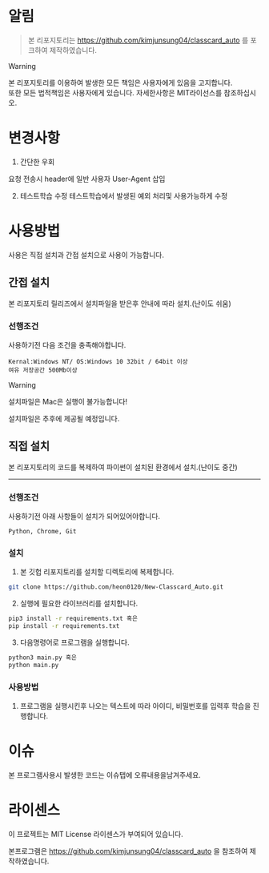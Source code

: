 # 알림
> 본 리포지토리는 https://github.com/kimjunsung04/classcard_auto 를 포크하여 제작하였습니다.

> [!Warning]
> 본 리포지토리를 이용하여 발생한 모든 책임은 사용자에게 있음을 고지합니다.<br>
> 또한 모든 법적책임은 사용자에게 있습니다. 자세한사항은 MIT라이선스를 참조하십시오.

# 변경사항
1. 간단한 우회
   
요청 전송시 header에 일반 사용자 User-Agent 삽입

2. 테스트학습 수정
테스트학습에서 발생된 예외 처리및 사용가능하게 수정


# 사용방법
사용은 직접 설치과 간접 설치으로 사용이 가능합니다.

## 간접 설치
본 리포지토리 릴리즈에서 설치파일을 받은후 안내에 따라 설치.(난이도 쉬움)

### 선행조건
사용하기전 다음 조건을 충족해야합니다.

```
Kernal:Windows NT/ OS:Windows 10 32bit / 64bit 이상
여유 저장공간 500Mb이상
```
> [!Warning]
> 설치파일은 Mac은 실행이 불가능합니다!

설치파일은 추후에 제공될 예정입니다.


## 직접 설치
본 리포지토리의 코드를 복제하여 파이썬이 설치된 환경에서 설치.(난이도 중간)
* * *


### 선행조건
사용하기전 아래 사항들이 설치가 되어있어야합니다.

```
Python, Chrome, Git
```

### 설치
1. 본 깃헙 리포지토리를 설치할 디렉토리에 복제합니다.

```Bash
git clone https://github.com/heon0120/New-Classcard_Auto.git

```

2. 실행에 필요한 라이브러리를 설치합니다.

```Bash
pip3 install -r requirements.txt 혹은
pip install -r requirements.txt
```

3. 다음명령어로 프로그램을 실행합니다.

```Bash
python3 main.py 혹은
python main.py
```
### 사용방법

1. 프로그램을 실행시킨후 나오는 텍스트에 따라 아이디, 비밀번호를 입력후 학습을 진행합니다.


# 이슈
본 프로그램사용시 발생한 코드는 이슈탭에 오류내용을남겨주세요.

# 라이센스
이 프로젝트는 MIT License 라이센스가 부여되어 있습니다.

본프로그램은 https://github.com/kimjunsung04/classcard_auto 을 참조하여 제작하였습니다.

